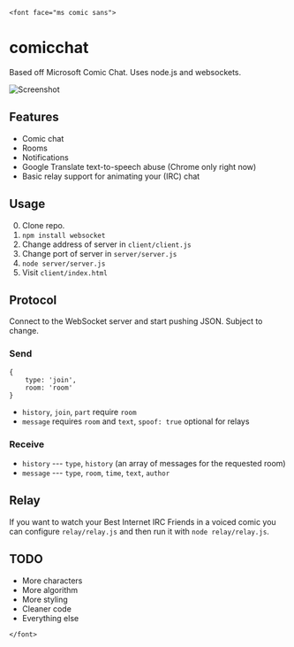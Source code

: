 `<font face="ms comic sans">`

# comicchat

Based off Microsoft Comic Chat. Uses node.js and websockets.

![Screenshot](http://i.imgur.com/J1k7iwn.png)

## Features

* Comic chat
* Rooms
* Notifications
* Google Translate text-to-speech abuse (Chrome only right now)
* Basic relay support for animating your (IRC) chat

## Usage

0. Clone repo.
1. `npm install websocket`
2. Change address of server in `client/client.js`
3. Change port of server in `server/server.js`
4. `node server/server.js`
5. Visit `client/index.html`

## Protocol

Connect to the WebSocket server and start pushing JSON. Subject to change.

### Send

    {
        type: 'join',
        room: 'room'
    }

* `history`, `join`, `part` require `room`
* `message` requires `room` and `text`, `spoof: true` optional for relays

### Receive

* `history` --- `type`, `history` (an array of messages for the requested room)
* `message` --- `type`, `room`, `time`, `text`, `author`

## Relay

If you want to watch your Best Internet IRC Friends in a voiced comic you can configure `relay/relay.js` and then run it with `node relay/relay.js`.

## TODO

* More characters
* More algorithm
* More styling
* Cleaner code
* Everything else

`</font>`